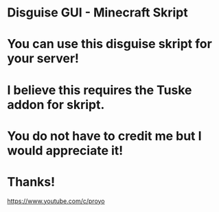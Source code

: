 # Disguise GUI - Minecraft Skript
# You can use this disguise skript for your server!
# I believe this requires the Tuske addon for skript.
# You do not have to credit me but I would appreciate it!
# Thanks!
https://www.youtube.com/c/proyo
